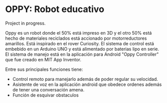 # OPPY: Robot educativo

Project in progress.

Oppy es un robot donde el 50% está impreso en 3D y el otro 50% está hecho de materiales reciclados está accionado por motorreductores amarillos. Está inspirado en el rover Curiosity. El sistema de control está embebido en un Arduino UNO y está alimentado por baterias lipo en serie. El sistema de manejo está en la aplicación para Android "Oppy Controller" que fue creado en MIT App Inventor.

Entre sus principales funciones tiene:
- Control remoto para manejarlo además de poder regular su velocidad.
- Asistente de voz en la aplicación android que obedece ordenes además de tener una conversación amena.
- Función de esquivar obstaculos
